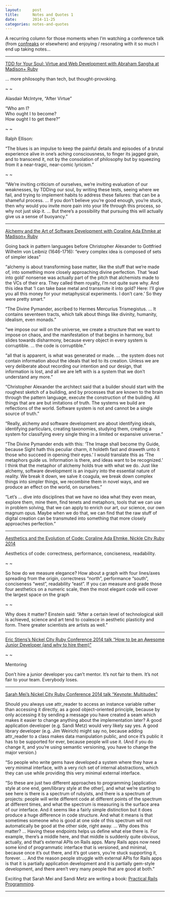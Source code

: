 ```yaml
---
layout:     post
title:      Notes and Quotes 1
date:       2014-11-25
categories: notes-and-quotes
---
```


A recurring column for those moments when I’m watching a conference talk (from <a href='http://confreaks.com/' target='_blank'>confreaks</a> or elsewhere) and enjoying / resonating with it so much I end up taking notes…

---

<a href='https://www.youtube.com/watch?v=FH-4AHAwp7w' target='_blank'>TDD for Your Soul: Virtue and Web Development with Abraham Sangha at Madison+ Ruby</a>

… more philosophy than tech, but thought-provoking.

~ ~

Alasdair McIntyre, “After Virtue”

“Who am I?  
Who ought I to become?  
How ought I to get there?”

~ ~

Ralph Ellison:

“The blues is an impulse to keep the painful details and episodes of a brutal experience alive in one’s aching consciousness, to finger its jagged grain, and to transcend it, not by the consolation of philosophy but by squeezing from it a near-tragic, near-comic lyricism.”

~ ~

“We’re inviting criticism of ourselves, we’re inviting evaluation of our weaknesses,  by TDDing our soul, by writing these tests, seeing where we fail, and trying to implement habits to address these failures: that can be a shameful process. … If you don’t believe you’re good enough, you’re stuck, then why would you invite more pain into your life through this process, so why not just skip it. … But there’s a possibility that pursuing this will actually give us a sense of buoyancy.”

---

<a href='https://www.youtube.com/watch?v=lZ0UYq2UJUw' target='_blank'>Alchemy and the Art of Software Development with Coraline Ada Ehmke at Madison+ Ruby</a>

Going back in pattern languages before Christopher Alexander to Gottfried Wilhelm von Leibniz (1646-1716): “every complex idea is composed of sets of simpler ideas”

“alchemy is about transforming base matter, like the stuff that we’re made of, into something more closely approaching divine perfection.  That ‘lead into gold’ nonsense was actually part of the pitch that alchemists made to the VCs of their era.  They called them royalty, I’m not quite sure why.  And this idea that ‘I can take base metal and transmute it into gold?  Here: I’ll give you all this money for your metaphysical experiments.  I don’t care.’  So they were pretty smart.”

“The Divine Pymander, ascribed to Hermes Mercurius Trismegistus. … It contains seventeen tracts, which talk about things like divinity, humanity, idealism, even monads.”

“we impose our will on the universe, we create a structure that we want to impose on chaos, and the manifestation of that begins in harmony, but slides towards disharmony, because every object in every system is corruptible. … the code is corruptible.”

“all that is apparent, is what was generated or made. … the system does not contain information about the ideals that led to its creation.  Unless we are very deliberate about recording our intention and our design, that information is lost, and all we are left with is a system that we don’t understand any more.”

“Christopher Alexander the architect said that a builder should start with the roughest sketch of a building, and by processes that are known to the brain through the pattern language, execute the construction of the building.  All things that are are but imitations of truth.  The systems we build are reflections of the world.  Software system is not and cannot be a single source of truth.”

“Really, alchemy and software development are about identifying ideals, identifying particulars, creating taxonomies, studying them, creating a system for classifying every single thing in a limited or expansive universe.”

“The Divine Pymander ends with this: ‘The Image shall become thy Guide, because Sight hath this peculiar charm, it holdeth fast and draweth unto it those who succeed in opening their eyes.’ I would translate this as ‘The metaphors guide us.  Information is there, and ideas want to be recognized.’  I think that the metaphor of alchemy holds true with what we do.  Just like alchemy, software development is an inquiry into the essential nature of reality.  We break it down, we salve it coagula, we break down complex things into simpler things, we recombine them in novel ways, and we produce an effect on the world, on ourselves.”

“Let’s … dive into disciplines that we have no idea what they even mean, explore them, mine them, find tenets and metaphors, tools that we can use in problem solving, that we can apply to enrich our art, our science, our own magnum opus.  Maybe when we do that, we can find that the raw stuff of digital creation can be transmuted into something that more closely approaches perfection.”

---

<a href='http://confreaks.com/videos/4662-nickelcityruby2014-aesthetics-and-the-evolution-of-code' target='_blank'>Aesthetics and the Evolution of Code: Coraline Ada Ehmke, Nickle City Ruby 2014</a>

Aesthetics of code: correctness, performance, conciseness, readability.

~ ~

So how do we measure elegance?  How about a graph with four lines/axes spreading from the origin, correctness “north”, performance “south”, conciseness “west”, readability “east”.  If you can measure and grade those four aesthetics on a numeric scale, then the most elegant code will cover the largest space on the graph

~ ~

Why does it matter?  Einstein said: “After a certain level of technological skill is achieved, science and art tend to coalesce in aesthetic plasticity and form.  There greater scientists are artists as well.”

---

<a href='http://confreaks.com/videos/4659-nickelcityruby2014-how-to-be-an-awesome-junior-developer-and-why-to-hire-them' target='_blank'>Eric Stiens’s Nickel City Ruby Conference 2014 talk “How to be an Awesome Junior Developer (and why to hire them)”</a>

~ ~ 

Mentoring

Don’t hire a junior developer you can’t mentor.  It’s not fair to them.  It’s not fair to your team.  Everybody loses.

---

<a href='http://confreaks.com/videos/4658-nickelcityruby2014-keynote-multitudes' target='_blank'>Sarah Mei’s Nickel City Ruby Conference 2014 talk “Keynote: Multitudes”</a>

Should you always use attr\_reader to access an instance variable rather than accessing it directly, as a good object-oriented principle, because by only accessing it by sending a message you have created a seam which makes it easier to change anything about the implementation later?  A good application developer (e.g. Sandi Metz) would very likely say yes.  A good library developer (e.g. Jim Weirich) might say no, because adding attr\_reader to a class makes data manipulation public, and once it’s public it has to be supported for ever, because people will use it.  (And if you do change it, and you’re using semantic versioning, you have to change the major version.)

“So people who write gems have developed a system where they have a very minimal interface, with a very rich set of internal abstractions, which they can use while providing this very minimal external interface.

“So these are just two different approaches to programming \[application style at one end, gem/library style at the other\], and what we’re starting to see here is there is a spectrum of rubyists, and there is a spectrum of projects: people will write different code at different points of the spectrum at different times, and what the spectrum is measuring is the surface area of our interface.  And it seems like a fairly simple distinction but it does produce a huge difference in code structure.  And what it means is that sometimes someone who is good at one side of this spectrum will not automatically be good at the other side, right away. … Why does this matter? … Having these endpoints helps us define what else there is.  For example, there’s a middle here, and that middle is suddenly quite obvious, actually, and that’s external APIs on Rails apps.  Many Rails apps now need some kind of programmatic interface that is versioned, and minimal, because once it’s out there, and it’s got users, you’re stuck supporting it, forever. … And the reason people struggle with external APIs for Rails apps is that it is partially application development and it is partially gem-style development, and there aren’t very many people that are good at both.”





Exciting that Sarah Mei and Sandi Metz are writing a book: <a href='http://lnc.hr/Fe9gV' target='_blank'>Practical Rails Programming</a>.

---

